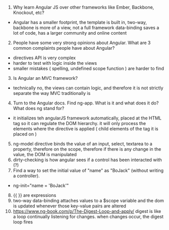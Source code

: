 1. Why learn Angular JS over other frameworks like Ember, Backbone, Knockout, etc?
 - Angular has a smaller footprint, the template is built in, two-way, backbone
is more of a view, not a full framework
data-binding saves a lot of code, has a larger community and online content
2. People have some very strong opinions about Angular. What are 3 common complaints people have about Angular?
- directives API is very complex
- harder to test with logic inside the views
- smaller mistakes ( spelling, undefined scope function ) are harder to find
3. Is Angular an MVC framework?
- technically no, the views can contain logic, and therefore it is not strictly separate the way MVC traditionally is
4. Turn to the Angular docs. Find ng-app. What is it and what does it do? What does ng stand for?
- it initializes teh angularJS framework automatically, placed at the HTML tag
so it can regulate the DOM hierarchy. it will only process the elements where
the directive is applied ( child elements of the tag it is placed on )

5. ng-model directive binds the value of an input, select, textarea to a
property, therefore on the scope, therefore
 if there is any change in the value, the DOM is manipulated
 6. dirty-checking is how angular sees if a control has been interacted with (?)
 7. Find a way to set the initial value of "name" as "BoJack" (without writing a controller).
- ng-init="name = 'BoJack'"
8. {{ }} are expressions
7. two-way data-binding attaches values to a $scope variable and the dom is
updated whenever those key-value pairs are altered
9. https://www.ng-book.com/p/The-Digest-Loop-and-apply/
digest is like a loop continually listening for changes. when changes occur, the
digest loop fires
